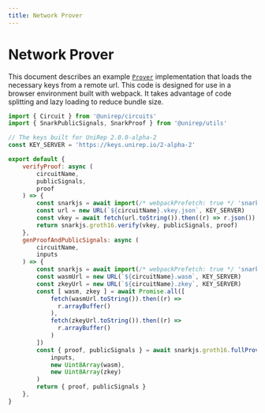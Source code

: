 ```yaml
---
title: Network Prover
---
```


# Network Prover

This document describes an example [`Prover`](prover) implementation that loads the necessary keys from a remote url. This code is designed for use in a browser environment built with webpack. It takes advantage of code splitting and lazy loading to reduce bundle size.

```js
import { Circuit } from '@unirep/circuits'
import { SnarkPublicSignals, SnarkProof } from '@unirep/utils'

// The keys built for UniRep 2.0.0-alpha-2
const KEY_SERVER = 'https://keys.unirep.io/2-alpha-2'

export default {
    verifyProof: async (
        circuitName,
        publicSignals,
        proof
    ) => {
        const snarkjs = await import(/* webpackPrefetch: true */ 'snarkjs')
        const url = new URL(`${circuitName}.vkey.json`, KEY_SERVER)
        const vkey = await fetch(url.toString()).then((r) => r.json())
        return snarkjs.groth16.verify(vkey, publicSignals, proof)
    },
    genProofAndPublicSignals: async (
        circuitName,
        inputs
    ) => {
        const snarkjs = await import(/* webpackPrefetch: true */ 'snarkjs')
        const wasmUrl = new URL(`${circuitName}.wasm`, KEY_SERVER)
        const zkeyUrl = new URL(`${circuitName}.zkey`, KEY_SERVER)
        const [ wasm, zkey ] = await Promise.all([
            fetch(wasmUrl.toString()).then((r) =>
              r.arrayBuffer()
            ),
            fetch(zkeyUrl.toString()).then((r) =>
              r.arrayBuffer()
            )
        ])
        const { proof, publicSignals } = await snarkjs.groth16.fullProve(
            inputs,
            new Uint8Array(wasm),
            new Uint8Array(zkey)
        )
        return { proof, publicSignals }
    },
}
```
